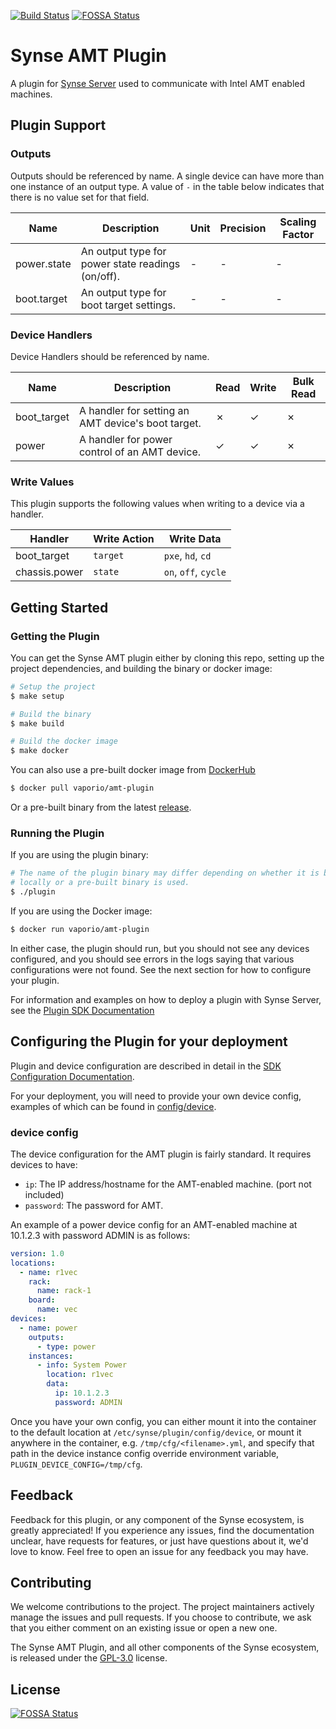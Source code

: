[![Build Status](https://build.vio.sh/buildStatus/icon?job=vapor-ware/synse-amt-plugin/master)](https://build.vio.sh/blue/organizations/jenkins/vapor-ware%2Fsynse-amt-plugin/activity)
[![FOSSA Status](https://app.fossa.io/api/projects/git%2Bgithub.com%2Fvapor-ware%2Fsynse-amt-plugin.svg?type=shield)](https://app.fossa.io/projects/git%2Bgithub.com%2Fvapor-ware%2Fsynse-amt-plugin?ref=badge_shield)

# Synse AMT Plugin
A plugin for [Synse Server][synse-server] used to communicate with Intel AMT enabled machines.

## Plugin Support
### Outputs
Outputs should be referenced by name. A single device can have more than one instance
of an output type. A value of `-` in the table below indicates that there is no value
set for that field.


| Name | Description | Unit | Precision | Scaling Factor |
| ---- | ----------- | ---- | --------- | -------------- |
| power.state | An output type for power state readings (on/off). | - | - | - |
| boot.target | An output type for boot target settings. | - | - | - |


### Device Handlers
Device Handlers should be referenced by name.

| Name | Description | Read | Write | Bulk Read |
| ---- | ----------- | ---- | ----- | --------- |
| boot_target | A handler for setting an AMT device's boot target. | ✗ | ✓ | ✗ |
| power | A handler for power control of an AMT device. | ✓ | ✓ | ✗ |


### Write Values
This plugin supports the following values when writing to a device via a handler.

| Handler | Write Action | Write Data |
| ------- | ------------ | ---------- |
| boot_target | `target` | `pxe`, `hd`, `cd` |
| chassis.power | `state` | `on`, `off`, `cycle` |


## Getting Started

### Getting the Plugin
You can get the Synse AMT plugin either by cloning this repo, setting up the project dependencies,
and building the binary or docker image:
```bash
# Setup the project
$ make setup

# Build the binary
$ make build

# Build the docker image
$ make docker
```

You can also use a pre-built docker image from [DockerHub][plugin-dockerhub]
```bash
$ docker pull vaporio/amt-plugin
```

Or a pre-built binary from the latest [release][plugin-release].

### Running the Plugin
If you are using the plugin binary:
```bash
# The name of the plugin binary may differ depending on whether it is built
# locally or a pre-built binary is used.
$ ./plugin
```

If you are using the Docker image:
```bash
$ docker run vaporio/amt-plugin
```

In either case, the plugin should run, but you should not see any devices configured,
and you should see errors in the logs saying that various configurations were not found.
See the next section for how to configure your plugin.

For information and examples on how to deploy a plugin with Synse Server, see the
[Plugin SDK Documentation][sdk-documentation]

## Configuring the Plugin for your deployment
Plugin and device configuration are described in detail in the [SDK Configuration Documentation][sdk-config-docs].

For your deployment, you will need to provide your own device config, examples of
which can be found in [config/device](config/device).

### device config
The device configuration for the AMT plugin is fairly standard. It requires devices to
have:
- `ip`: The IP address/hostname for the AMT-enabled machine. (port not included)
- `password`: The password for AMT.

An example of a power device config for an AMT-enabled machine at 10.1.2.3 with password
ADMIN is as follows:

```yaml
version: 1.0
locations:
  - name: r1vec
    rack: 
      name: rack-1
    board:
      name: vec
devices:
  - name: power
    outputs:
      - type: power
    instances:
      - info: System Power
        location: r1vec
        data:
          ip: 10.1.2.3
          password: ADMIN
```

Once you have your own config, you can either mount it into the container to the default location
at `/etc/synse/plugin/config/device`,  or mount it anywhere in the container, e.g.
`/tmp/cfg/<filename>.yml`, and specify that path in the device instance config override environment
variable, `PLUGIN_DEVICE_CONFIG=/tmp/cfg`.

## Feedback
Feedback for this plugin, or any component of the Synse ecosystem, is greatly appreciated!
If you experience any issues, find the documentation unclear, have requests for features,
or just have questions about it, we'd love to know. Feel free to open an issue for any
feedback you may have.

## Contributing
We welcome contributions to the project. The project maintainers actively manage the issues
and pull requests. If you choose to contribute, we ask that you either comment on an existing
issue or open a new one.

The Synse AMT Plugin, and all other components of the Synse ecosystem, is released under the
[GPL-3.0](LICENSE) license.


[synse-server]: https://github.com/vapor-ware/synse-server
[plugin-dockerhub]: https://hub.docker.com/r/vaporio/amt-plugin
[plugin-release]: https://github.com/vapor-ware/synse-amt-plugin/releases
[sdk-config-docs]: http://synse-sdk.readthedocs.io/en/latest/user/configuration.html
[sdk-documentation]:http://synse-sdk.readthedocs.io/en/latest/user/tutorial.html#build-and-run-the-plugin


## License
[![FOSSA Status](https://app.fossa.io/api/projects/git%2Bgithub.com%2Fvapor-ware%2Fsynse-amt-plugin.svg?type=large)](https://app.fossa.io/projects/git%2Bgithub.com%2Fvapor-ware%2Fsynse-amt-plugin?ref=badge_large)